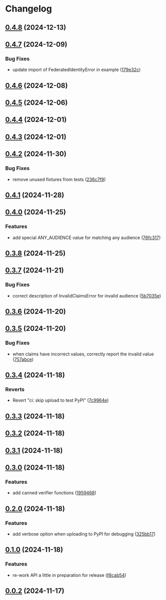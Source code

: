 # Changelog

## [0.4.8](https://github.com/rjw57/verify-oidc-identity/compare/0.4.7...0.4.8) (2024-12-13)

## [0.4.7](https://github.com/rjw57/verify-oidc-identity/compare/0.4.6...0.4.7) (2024-12-09)

### Bug Fixes

* update import of FederatedIdentityError in example ([179e32c](https://github.com/rjw57/verify-oidc-identity/commit/179e32c5e6fd25b891380e96d367630cd9a3c641))

## [0.4.6](https://github.com/rjw57/verify-oidc-identity/compare/0.4.5...0.4.6) (2024-12-08)

## [0.4.5](https://github.com/rjw57/verify-oidc-identity/compare/0.4.4...0.4.5) (2024-12-06)

## [0.4.4](https://github.com/rjw57/verify-oidc-identity/compare/0.4.3...0.4.4) (2024-12-01)

## [0.4.3](https://github.com/rjw57/verify-oidc-identity/compare/0.4.2...0.4.3) (2024-12-01)

## [0.4.2](https://github.com/rjw57/verify-oidc-identity/compare/0.4.1...0.4.2) (2024-11-30)

### Bug Fixes

* remove unused fixtures from tests ([236c7f9](https://github.com/rjw57/verify-oidc-identity/commit/236c7f9459f47e888972e3e14a0d97552016e096))

## [0.4.1](https://github.com/rjw57/verify-oidc-identity/compare/0.4.0...0.4.1) (2024-11-28)

## [0.4.0](https://github.com/rjw57/verify-oidc-identity/compare/0.3.8...0.4.0) (2024-11-25)

### Features

* add special ANY_AUDIENCE value for matching any audience ([76fc317](https://github.com/rjw57/verify-oidc-identity/commit/76fc3177cfc12cbcc9002f14465277bb2a334311))

## [0.3.8](https://github.com/rjw57/verify-oidc-identity/compare/0.3.7...0.3.8) (2024-11-25)

## [0.3.7](https://github.com/rjw57/verify-oidc-identity/compare/0.3.6...0.3.7) (2024-11-21)

### Bug Fixes

* correct description of InvalidClaimsError for invalid audience ([5b7035e](https://github.com/rjw57/verify-oidc-identity/commit/5b7035eb7a3e361f80a8cb3d292372da6d81e63b))

## [0.3.6](https://github.com/rjw57/verify-oidc-identity/compare/0.3.5...0.3.6) (2024-11-20)

## [0.3.5](https://github.com/rjw57/verify-oidc-identity/compare/0.3.4...0.3.5) (2024-11-20)

### Bug Fixes

* when claims have incorrect values, correctly report the invalid value ([757abce](https://github.com/rjw57/verify-oidc-identity/commit/757abce3a4ebf11af14ba988a5597b799a346c8c))

## [0.3.4](https://github.com/rjw57/verify-oidc-identity/compare/0.3.3...0.3.4) (2024-11-18)

### Reverts

* Revert "ci: skip upload to test PyPI" ([7c9964e](https://github.com/rjw57/verify-oidc-identity/commit/7c9964e888683a747d4e4797e45df7ffbda4cec2))

## [0.3.3](https://github.com/rjw57/verify-oidc-identity/compare/0.3.2...0.3.3) (2024-11-18)

## [0.3.2](https://github.com/rjw57/verify-oidc-identity/compare/0.3.1...0.3.2) (2024-11-18)

## [0.3.1](https://github.com/rjw57/verify-oidc-identity/compare/0.3.0...0.3.1) (2024-11-18)

## [0.3.0](https://github.com/rjw57/verify-oidc-identity/compare/0.2.0...0.3.0) (2024-11-18)

### Features

* add canned verifier functions ([1959468](https://github.com/rjw57/verify-oidc-identity/commit/195946816cc74e9fd59bc2103536adca4c868866))

## [0.2.0](https://github.com/rjw57/verify-oidc-identity/compare/0.1.0...0.2.0) (2024-11-18)

### Features

* add verbose option when uploading to PyPI for debugging ([325bb17](https://github.com/rjw57/verify-oidc-identity/commit/325bb1718ce20c8fdaa9715392e682d41188242d))

## [0.1.0](https://github.com/rjw57/verify-oidc-identity/compare/0.0.2...0.1.0) (2024-11-18)

### Features

* re-work API a little in preparation for release ([f8cab54](https://github.com/rjw57/verify-oidc-identity/commit/f8cab5451e903d86b770e640bb6fe21813f82c2f))

## [0.0.2](https://github.com/rjw57/verify-oidc-identity/compare/0.0.1...0.0.2) (2024-11-17)
